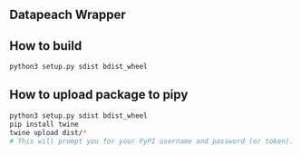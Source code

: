 ## Datapeach Wrapper


## How to build
```sh
python3 setup.py sdist bdist_wheel
```

## How to upload package to pipy
```sh
python3 setup.py sdist bdist_wheel
pip install twine
twine upload dist/*
# This will prompt you for your PyPI username and password (or token). Enter your credentials to complete the upload.
```